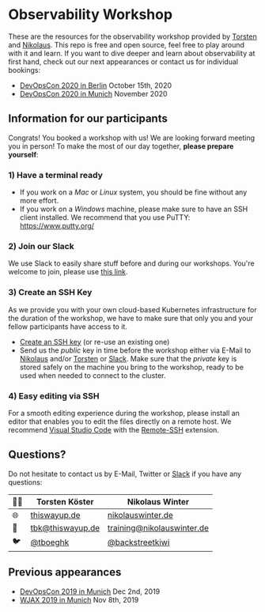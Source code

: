 # Observability Workshop 

These are the resources for the observability workshop provided by [Torsten](https://www.thiswayup.de) and [Nikolaus](https://www.nikolauswinter.de). This repo is free and open source, feel free to play around with it and learn. If you want to dive deeper and learn about observability at first hand, check out our next appearances or contact us for individual bookings:

* [DevOpsCon 2020 in Berlin](https://devopscon.io/monitoring-traceability-diagnostics/monitoring-workshop-open-source-observability-and-log-management-in-container-environments/) October 15th, 2020
* [DevOpsCon 2020 in Munich](https://devopscon.io/monitoring-traceability-diagnostics/monitoring-workshop-open-source-observability-and-log-management-in-container-environments/) November 2020

## Information for our participants

Congrats! You booked a workshop with us! We are looking forward meeting you in person!
To make the most of our day together, __please prepare yourself__:

### 1) Have a terminal ready

* If you work on a _Mac_ or _Linux_ system, you should be fine without any more effort.
* If you work on a _Windows_ machine, please make sure to have an SSH client installed. We recommend that you use PuTTY: https://www.putty.org/

### 2) Join our Slack 

We use Slack to easily share stuff before and during our workshops. You're welcome to join, please use [this link](https://join.slack.com/t/o12stack/shared_invite/enQtODA0MzAzMjAwNzUyLTY1YTViZjVlZjY3ZjFkZTNlM2E1YWFiMTY4M2QwOTRhN2IyMjM3M2Q5MmYxMzUyMDk4ZGFkZmY1NzhlNmQ4ZDU).

### 3) Create an SSH Key

As we provide you with your own cloud-based Kubernetes infrastructure for the duration of the workshop, we have to make sure that only you and your fellow participants have access to it.

* [Create an SSH key](https://help.github.com/en/enterprise/2.17/user/authenticating-to-github/generating-a-new-ssh-key-and-adding-it-to-the-ssh-agent) (or re-use an existing one)
* Send us the _public_ key in time before the workshop either via E-Mail to [Nikolaus](mailto:training@nikolauswinter.de) and/or [Torsten](mailto:tbk@thiswayup.de) or [Slack](https://o12stack.slack.com/). Make sure that the _private_ key is stored safely on the machine you bring to the workshop, ready to be used when needed to connect to the cluster.

### 4) Easy editing via SSH

For a smooth editing experience during the workshop, please install an editor that enables you to edit the files directly on a remote host. We recommend [Visual Studio Code](https://code.visualstudio.com/) with the [Remote-SSH](https://code.visualstudio.com/docs/remote/ssh) extension.

## Questions?

Do not hesitate to contact us by E-Mail, Twitter or [Slack](https://o12stack.slack.com/) if you have any questions:

👨‍💻 | Torsten Köster | Nikolaus Winter
---|------------ | -------------
🌐 | [thiswayup.de](https://www.thiswayup.de) | [nikolauswinter.de](https://www.nikolauswinter.de)
📧 | [tbk@thiswayup.de](mailto:tbk@thiswayup.de) | [training@nikolauswinter.de](mailto:training@nikolauswinter.de)
🐦 | [@tboeghk](https://twitter.com/tboeghk) | [@backstreetkiwi](https://twitter.com/backstreetkiwi)

## Previous appearances

* [DevOpsCon 2019 in Munich](https://devopsconference.de/monitoring-traceability-diagnostics/monitoring-workshop-open-source-observability-and-log-management-in-container-environments/) Dec 2nd, 2019
* [WJAX 2019 in Munich](https://jax.de/cloud-container-serverless/workshop-observability-log-management-fuer-container-umgebungen/) Nov 8th, 2019



